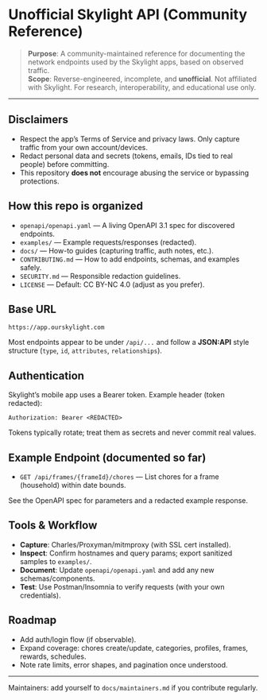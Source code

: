 # Unofficial Skylight API (Community Reference)

> **Purpose**: A community-maintained reference for documenting the network endpoints used by the Skylight apps, based on observed traffic.  
> **Scope**: Reverse-engineered, incomplete, and **unofficial**. Not affiliated with Skylight. For research, interoperability, and educational use only.

---

## Disclaimers

- Respect the app’s Terms of Service and privacy laws. Only capture traffic from your own account/devices.
- Redact personal data and secrets (tokens, emails, IDs tied to real people) before committing.
- This repository **does not** encourage abusing the service or bypassing protections.

## How this repo is organized

- `openapi/openapi.yaml` — A living OpenAPI 3.1 spec for discovered endpoints.
- `examples/` — Example requests/responses (redacted).
- `docs/` — How-to guides (capturing traffic, auth notes, etc.).
- `CONTRIBUTING.md` — How to add endpoints, schemas, and examples safely.
- `SECURITY.md` — Responsible redaction guidelines.
- `LICENSE` — Default: CC BY-NC 4.0 (adjust as you prefer).

## Base URL

```
https://app.ourskylight.com
```

Most endpoints appear to be under `/api/...` and follow a **JSON:API** style structure (`type`, `id`, `attributes`, `relationships`).

## Authentication

Skylight’s mobile app uses a Bearer token. Example header (token redacted):

```
Authorization: Bearer <REDACTED>
```

Tokens typically rotate; treat them as secrets and never commit real values.

## Example Endpoint (documented so far)

- `GET /api/frames/{frameId}/chores` — List chores for a frame (household) within date bounds.

See the OpenAPI spec for parameters and a redacted example response.

## Tools & Workflow

- **Capture**: Charles/Proxyman/mitmproxy (with SSL cert installed).
- **Inspect**: Confirm hostnames and query params; export sanitized samples to `examples/`.
- **Document**: Update `openapi/openapi.yaml` and add any new schemas/components.
- **Test**: Use Postman/Insomnia to verify requests (with your own credentials).

## Roadmap

- Add auth/login flow (if observable).
- Expand coverage: chores create/update, categories, profiles, frames, rewards, schedules.
- Note rate limits, error shapes, and pagination once understood.

---

Maintainers: add yourself to `docs/maintainers.md` if you contribute regularly.
